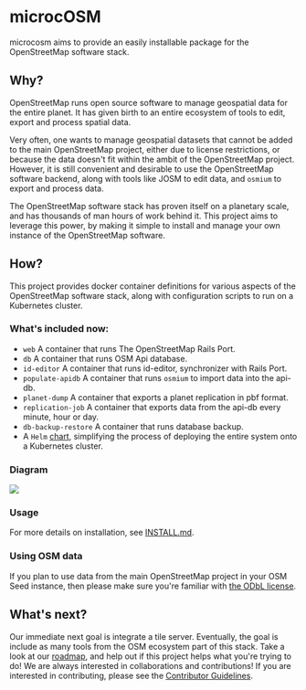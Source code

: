 # microcOSM

microcosm aims to provide an easily installable package for the OpenStreetMap software stack.

## Why?

OpenStreetMap runs open source software to manage geospatial data for the entire planet. It has given birth to an entire ecosystem of tools to edit, export and process spatial data.

Very often, one wants to manage geospatial datasets that cannot be added to the main OpenStreetMap project, either due to license restrictions, or because the data doesn't fit within the ambit of the OpenStreetMap project. However, it is still convenient and desirable to use the OpenStreetMap software backend, along with tools like JOSM to edit data, and `osmium` to export and process data.

The OpenStreetMap software stack has proven itself on a planetary scale, and has thousands of man hours of work behind it. This project aims to leverage this power, by making it simple to install and manage your own instance of the OpenStreetMap software.

## How?

This project provides docker container definitions for various aspects of the OpenStreetMap software stack, along with configuration scripts to run on a Kubernetes cluster.

### What's included now:

- `web` A container that runs The OpenStreetMap Rails Port.
- `db` A container that runs OSM Api database.
- `id-editor` A container that runs id-editor, synchronizer with Rails Port.
- `populate-apidb` A container that runs `osmium` to import data into the api-db.
- `planet-dump` A container that exports a planet replication in pbf format.
- `replication-job` A container that exports data from the api-db every minute, hour or day.
- `db-backup-restore` A container that runs database backup.
- A `Helm` [chart](https://www.helm.sh/), simplifying the process of deploying the entire system onto a Kubernetes cluster.

### Diagram

![](https://user-images.githubusercontent.com/1152236/49454074-6c6b2280-f7b2-11e8-944d-e47136d1dcf9.png)

### Usage

For more details on installation, see [INSTALL.md](INSTALL.md).

### Using OSM data

If you plan to use data from the main OpenStreetMap project in your OSM Seed instance, then please make sure you're familiar with [the ODbL license](https://wiki.osmfoundation.org/wiki/Licence).

## What's next?

Our immediate next goal is integrate a tile server. Eventually, the goal is include as many tools from the OSM ecosystem part of this stack. Take a look at our [roadmap](https://github.com/developmentseed/microcosm/blob/master/ROADMAP.md), and help out if this project helps what you're trying to do! We are always interested in collaborations and contributions! If you are interested in contributing, please see the [Contributor Guidelines](CONTRIBUTING.md).
